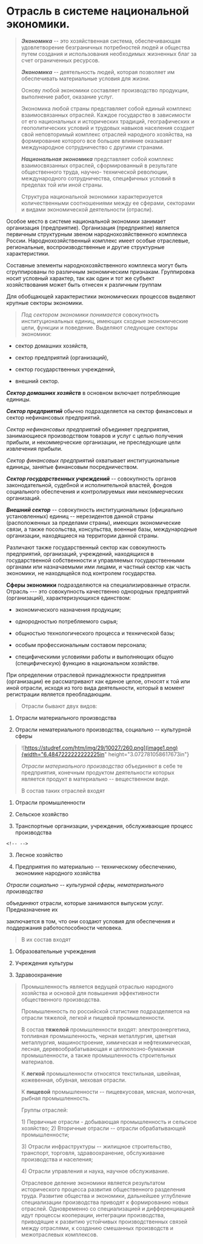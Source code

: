 # Отрасль в системе национальной экономики.

> ***Экономика*** -- это хозяйственная система, обеспечивающая удовлетворение безграничных потребностей людей и общества путем создания и использования необходимых жизненных благ за счет ограниченных ресурсов.
>
> ***Экономика*** -- деятельность людей, которая позволяет им обеспечивать материальные условия для жизни.
>
> Основу любой экономики составляет производство продукции, выполнение работ, оказание услуг.
>
> Экономика любой страны представляет собой единый комплекс
> взаимосвязанных отраслей. Каждое государство в зависимости от его
> национальных и исторических традиций, географических и геополитических
> условий и трудовых навыков населения создает свой неповторимый
> комплекс отраслей народного хозяйства, на формирование которого все
> большее влияние оказывает международное сотрудничество с другими
> странами.
>
> ***Национальная экономика*** представляет собой комплекс
> взаимосвязанных отраслей, сформированный в результате общественного
> труда, научно- технической революции, международного сотрудничества,
> специфичных условий в пределах той или иной страны.
>
> Структура национальной экономики характеризуется количественными
> соотношениями между ее сферами, секторами и видами экономической
> деятельности (отрасли).

Особое место в системе национальной экономики занимает организация
(предприятие). Организация (предприятие) является первичным структурным
звеном народнохозяйственного комплекса России. Народнохозяйственный
комплекс имеет особые отраслевые, региональные, воспроизводственные и
другие структурные характеристики.

Составные элементы народнохозяйственного комплекса могут быть
сгруппированы по различным экономическим признакам. Группировка носит
условный характер, так как один и тот же субъект хозяйствования может
быть отнесен к различным группам

Для обобщающей характеристики экономических процессов выделяют крупные
секторы экономики.

> *Под сектором экономики понимается* совокупность институциональных
> единиц, имеющих сходные экономические цели, функции и поведение.
> Выделяют следующие секторы экономики:

-   сектор домашних хозяйств,

-   сектор предприятий (организаций),

-   сектор государственных учреждений,

-   внешний сектор.

***Сектор домашних хозяйств*** в основном включает потребляющие единицы.

***Сектор предприятий*** обычно подразделяется на сектор финансовых и
сектор нефинансовых предприятий.

*Сектор нефинансовых предприятий* объединяет предприятия, занимающиеся
производством товаров и услуг с целью получения прибыли, и
некоммерческие организации, не преследующие цели извлечения прибыли.

*Сектор финансовых предприятий* охватывает институциональные единицы,
занятые финансовым посредничеством.

***Сектор государственных учреждений*** -- совокупность органов
законодательной, судебной и исполнительной властей, фондов социального
обеспечения и контролируемых ими некоммерческих организаций.

***Внешний сектор*** -- совокупность институциональных (официально
установленных) единиц -- нерезидентов данной страны (расположенных за
пределами страны), имеющих экономические связи, а также посольства,
консульства, военные базы, международные организации, находящиеся на
территории данной страны.

Различают также государственный сектор как совокупность предприятий,
организаций, учреждений, находящихся в государственной собственности и
управляемых государственными органами или назначаемыми ими лицами, и
частный сектор как часть экономики, не находящейся под контролем
государства.

**Сферы экономики** подразделяются на специализированные отрасли.
Отрасль --- это совокупность качественно однородных предприятий
(организаций), характеризующихся единством:

-   экономического назначения продукции;

-   однородностью потребляемого сырья;

-   общностью технологического процесса и технической базы;

-   особым профессиональным составом персонала;

-   специфическими условиями работы и выполняющих общую (специфическую)
    функцию в национальном хозяйстве.

При определении отраслевой принадлежности предприятия (организации) ее
рассматривают как единое целое, относят к той или иной отрасли, исходя
из того вида деятельности, который в момент регистрации является
преобладающим.

> Отрасли бывают двух видов:

1.  Отрасли материального производства

2.  Отрасли нематериального производства, социально -- культурной сферы

> ![https://studref.com/htm/img/29/10027/260.png](image1.png){width="6.4847222222222225in"
> height="3.072781058617673in"}
>
> *Отрасли материального производства* объединяют в себе те предприятия,
> конечным продуктом деятельности которых является продукт в материально
> -- вещественном виде.
>
> В состав таких отраслей входят

1.  Отрасли промышленности

2.  Сельское хозяйство

3.  Транспортные организации, учреждения, обслуживающие процесс
    производства

```{=html}
<!-- -->
```
3.  Лесное хозяйство

4.  Предприятия по материально -- техническому обеспечению, экономике
    народного хозяйства

*Отрасли социально -- культурной сферы, нематериального производства*

объединяют отрасли, которые занимаются выпуском услуг. Предназначение их

заключается в том, что они создают условия для обеспечения и поддержания
работоспособности человека.

> В их состав входят

1.  Образовательные учреждения

2.  Учреждения культуры

3.  Здравоохранение

> Промышленность является ведущей отраслью народного хозяйства и основой
> для повышения эффективности общественного производства.
>
> Промышленность по российской статистике подразделяется на отрасли
> тяжелой, легкой и пищевой промышленности.
>
> В состав **тяжелой** промышленности входят: электроэнергетика,
> топливная промышленность, черная металлургия, цветная металлургия,
> машиностроение, химическая и нефтехимическая, лесная,
> деревообрабатывающая и целлюлозно-бумажная промышленности, а также
> промышленность строительных материалов.
>
> К **легкой** промышленности относятся текстильная, швейная,
> кожевенная, обувная, меховая отрасли.
>
> К **пищевой** промышленности -- пищевкусовая, мясная, молочная, рыбная
> промышленность.
>
> Группы отраслей:
>
> 1\) Первичные отрасли - добывающая промышленность и сельское
> хозяйство; 2) Вторичные отрасли -- отрасли обрабатывающей
> промышленности;
>
> 3\) Отрасли инфраструктуры -- жилищное строительство, транспорт,
> торговля, здравоохранение, обслуживание производства и населения;
>
> 4\) Отрасли управления и наука, научное обслуживание.
>
> Отраслевое деление экономики является результатом исторического процесса развития общественного разделения труда. Развитие общества и экономики, дальнейшее углубление специализации производства приводят к формированию новых отраслей. Одновременно со специализацией и дифференциацией идут процессы кооперации, интеграции производства, приводящие к развитию устойчивых производственных связей между отраслями, к созданию смешанных производств и межотраслевых комплексов.

